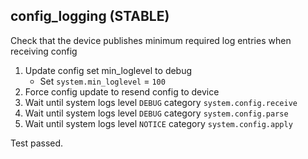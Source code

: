 
## config_logging (STABLE)

Check that the device publishes minimum required log entries when receiving config

1. Update config set min_loglevel to debug
    * Set `system.min_loglevel` = `100`
1. Force config update to resend config to device
1. Wait until system logs level `DEBUG` category `system.config.receive`
1. Wait until system logs level `DEBUG` category `system.config.parse`
1. Wait until system logs level `NOTICE` category `system.config.apply`

Test passed.
